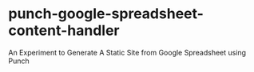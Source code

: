 punch-google-spreadsheet-content-handler
========================================

An Experiment to Generate A Static Site from Google Spreadsheet using Punch
